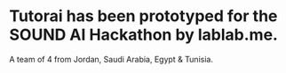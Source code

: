 # Tutorai has been prototyped for the SOUND AI Hackathon by lablab.me.
A team of 4 from Jordan, Saudi Arabia, Egypt & Tunisia.
